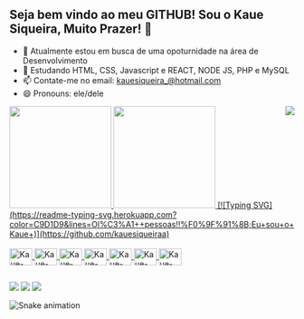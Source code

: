 ## Seja bem vindo ao meu GITHUB! Sou o Kaue Siqueira, Muito Prazer! 👋


- 🔭 Atualmente estou em busca de uma opoturnidade na área de Desenvolvimento
- 🌱 Estudando HTML, CSS, Javascript e REACT, NODE JS, PHP e MySQL
- 📫 Contate-me no email: kauesiqueira_@hotmail.com
- 😄 Pronouns: ele/dele

<div>
  <a href=https://github.com/kauesiqueiraa">
  <img height="180em" src="https://github-readme-stats.vercel.app/api?username=kauesiqueiraa&show_icons=true&theme=merko"/>
  <img height="180em" src="https://github-readme-stats.vercel.app/api/top-langs/?username=kauesiqueiraa&layout=compact&langs_count=7&theme=radical"/>
  
  <img align="right" src="https://visitor-badge.laobi.icu/badge?page_id=kauesiqueiraa.kauesiqueiraa">
  [![Typing SVG](https://readme-typing-svg.herokuapp.com?color=C9D1D9&lines=Ol%C3%A1++pessoas!!%F0%9F%91%8B;Eu+sou+o+Kaue+)](https://github.com/kauesiqueiraa)
</div>

<div style="display": inline_block><br>
  <img align="center" alt="Kaue-HTML" height="30" width="40" src="https://cdn.jsdelivr.net/gh/devicons/devicon/icons/html5/html5-original-wordmark.svg" />
  <img align="center" alt="Kaue-HTML" height="30" width="40" src="https://cdn.jsdelivr.net/gh/devicons/devicon/icons/css3/css3-original-wordmark.svg" />
  <img align="center" alt="Kaue-HTML" height="30" width="40" src="https://cdn.jsdelivr.net/gh/devicons/devicon/icons/javascript/javascript-original.svg" />
  <img align="center" alt="Kaue-HTML" height="30" width="40" src="https://cdn.jsdelivr.net/gh/devicons/devicon/icons/react/react-original-wordmark.svg" />
  <img align="center" alt="Kaue-HTML" height="30" width="40" src="https://cdn.jsdelivr.net/gh/devicons/devicon/icons/nodejs/nodejs-original-wordmark.svg" />
  <img align="center" alt="Kaue-HTML" height="30" width="40" src="https://cdn.jsdelivr.net/gh/devicons/devicon/icons/php/php-original.svg" />
  <img align="center" alt="Kaue-HTML" height="30" width="40" src="https://cdn.jsdelivr.net/gh/devicons/devicon/icons/mysql/mysql-original-wordmark.svg" />
</div>

##
<div>
  <a href="https://www.linkedin.com/in/kaue-siqueira-reis-326160192/" target="_blank"><img src="https://img.shields.io/badge/LinkedIn-0077B5?style=for-the-badge&logo=linkedin&logoColor=white" ></a>
  <a href="https://www.instagram.com/kauesiqueiraa/" target="_blank"><img src="https://img.shields.io/badge/Instagram-E4405F?style=for-the-badge&logo=instagram&logoColor=white" ></a> 
  <!--<a href="" target="_blank"><img src="" ></a>--!>
<a href="#" target="_blank"><img src="https://img.shields.io/badge/Twitter-1DA1F2?style=for-the-badge&logo=twitter&logoColor=white" ></a>
</div>

![Snake animation](https://github.com/kauesiqueiraa/kauesiquieraa/blob/output/github-contribution-grid-snake.svg)
